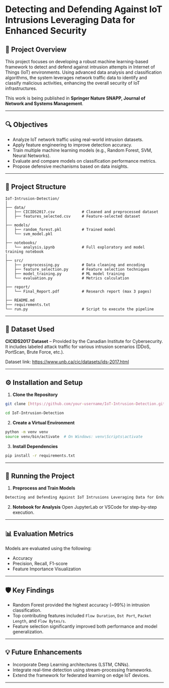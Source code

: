 # Detecting and Defending Against IoT Intrusions Leveraging Data for Enhanced Security

## 📌 Project Overview

This project focuses on developing a robust machine learning-based framework to detect and defend against intrusion attempts in Internet of Things (IoT) environments. Using advanced data analysis and classification algorithms, the system leverages network traffic data to identify and classify malicious activities, enhancing the overall security of IoT infrastructures.

This work is being published in **Springer Nature SNAPP, Journal of Network and Systems Management**.

---

## 🔍 Objectives

- Analyze IoT network traffic using real-world intrusion datasets.
- Apply feature engineering to improve detection accuracy.
- Train multiple machine learning models (e.g., Random Forest, SVM, Neural Networks).
- Evaluate and compare models on classification performance metrics.
- Propose defensive mechanisms based on data insights.

---

## 📁 Project Structure

```
IoT-Intrusion-Detection/
│
├── data/
│   ├── CICIDS2017.csv            # Cleaned and preprocessed dataset
│   ├── features_selected.csv     # Feature-selected dataset
│
├── models/
│   ├── random_forest.pkl         # Trained model
│   └── svm_model.pkl
│
├── notebooks/
│   └── analysis.ipynb            # Full exploratory and model training notebook
│
├── src/
│   ├── preprocessing.py          # Data cleaning and encoding
│   ├── feature_selection.py      # Feature selection techniques
│   ├── model_training.py         # ML model training
│   └── evaluation.py             # Metrics calculation
│
├── report/
│   └── Final_Report.pdf          # Research report (max 3 pages)
│
├── README.md
├── requirements.txt
└── run.py                        # Script to execute the pipeline
```

---

## 🧪 Dataset Used

**CICIDS2017 Dataset** – Provided by the Canadian Institute for Cybersecurity.  
It includes labeled attack traffic for various intrusion scenarios (DDoS, PortScan, Brute Force, etc.).

Dataset link: https://www.unb.ca/cic/datasets/ids-2017.html

---

## ⚙️ Installation and Setup

1. **Clone the Repository**
```bash
git clone [https://github.com/your-username/IoT-Intrusion-Detection.git](https://github.com/srinithshrajkumar/Detecting-and-Defending-Against-IoT-Intrusions-Leveraging-Data-for-Enhanced-Security/blob/main/Detecting%20and%20Defending%20Against%20IoT%20Intrusions%20Leveraging%20Data%20for%20Enhanced%20Security%20Source%20Code.ipynb)

cd IoT-Intrusion-Detection
```

2. **Create a Virtual Environment**
```bash
python -m venv venv
source venv/bin/activate  # On Windows: venv\Scripts\activate
```

3. **Install Dependencies**
```bash
pip install -r requirements.txt
```

---

## 🚀 Running the Project

1. **Preprocess and Train Models**
```bash
Detecting and Defending Against IoT Intrusions Leveraging Data for Enhanced Security.ipynb
```

2. **Notebook for Analysis**
Open JupyterLab or VSCode for step-by-step execution.

---

## 📊 Evaluation Metrics

Models are evaluated using the following:
- Accuracy
- Precision, Recall, F1-score
- Feature Importance Visualization

---

## 🛡️ Key Findings

- Random Forest provided the highest accuracy (~99%) in intrusion classification.
- Top contributing features included `Flow Duration`, `Dst Port`, `Packet Length`, and `Flow Bytes/s`.
- Feature selection significantly improved both performance and model generalization.

---

## 💡 Future Enhancements

- Incorporate Deep Learning architectures (LSTM, CNNs).
- Integrate real-time detection using stream-processing frameworks.
- Extend the framework for federated learning on edge IoT devices.

---
